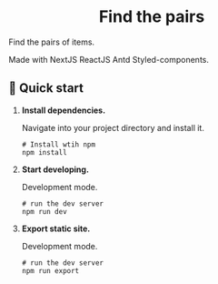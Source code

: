 <h1 align="center">
  Find the pairs
</h1>

Find the pairs of items.

Made with NextJS ReactJS Antd Styled-components.

## 🚀 Quick start

1.  **Install dependencies.**

    Navigate into your project directory and install it.

    ```shell
    # Install wtih npm
    npm install
    ```

2.  **Start developing.**

    Development mode.

    ```shell
    # run the dev server
    npm run dev
    ```

3.  **Export static site.**

    Development mode.

    ```shell
    # run the dev server
    npm run export
    ```
